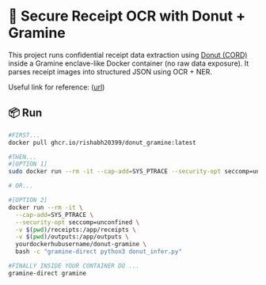 # 🔐 Secure Receipt OCR with Donut + Gramine

This project runs confidential receipt data extraction using [Donut (CORD)](https://github.com/clovaai/donut) inside a Gramine enclave-like Docker container (no raw data exposure). It parses receipt images into structured JSON using OCR + NER.

Useful link for reference:
([url](https://gramine.readthedocs.io/en/latest/tutorials/pytorch/index.html))
## 📦 Run

```bash
#FIRST...
docker pull ghcr.io/rishabh20399/donut_gramine:latest

#THEN...
#[OPTION 1]
sudo docker run --rm -it --cap-add=SYS_PTRACE --security-opt seccomp=unconfined --entrypoint /bin/bash donut-gramine-final

# OR...

#[OPTION 2]
docker run --rm -it \
  --cap-add=SYS_PTRACE \
  --security-opt seccomp=unconfined \
  -v $(pwd)/receipts:/app/receipts \
  -v $(pwd)/outputs:/app/outputs \
  yourdockerhubusername/donut-gramine \
  bash -c "gramine-direct python3 donut_infer.py"

#FINALLY INSIDE YOUR CONTAINER DO ...
gramine-direct gramine

